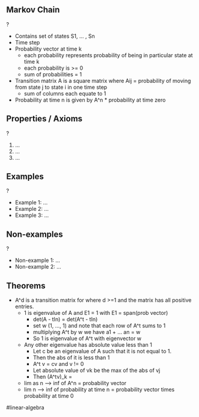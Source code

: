 
## Markov Chain
?
- Contains set of states S1, ... , Sn
- Time step
- Probability vector at time k
	- each probability represents probability of being in particular state at time k
	- each probability is >= 0
	- sum of probabilities = 1
- Transition matrix A is a square matrix where Aij = probability of moving from state j to state i in one time step
	- sum of columns each equate to 1
- Probability at time n is given by A^n * probability at time zero

## Properties / Axioms
?
1. ...
2. ...
3. ...

## Examples
?
- Example 1: ...
‎ 
- Example 2: ...
‎ 
- Example 3: ...

## Non-examples
?
- Non-example 1: ...
- Non-example 2: ...

## Theorems
- A^d is a transition matrix for where d >=1 and the matrix has all positive entries.
	- 1 is eigenvalue of A and E1 = 1 with E1 = span(prob vector)
		- det(A - tIn) = det(A^t - tIn)
		- set w (1, ..., 1) and note that each row of A^t sums to 1
		- multiplying A^t by w we have a1 + ... an = w
		- So 1 is eigenvalue of A^t with eigenvector w
	- Any other eigenvalue has absolute value less than 1
		- Let c be an eigenvalue of A such that it is not equal to 1.
		- Then the abs of it is less than 1
		- A^t v = cv and v != 0
		- Let absolute value of vk be the max of the abs of vj
		- Then (A^tv)_k = 
	- lim as n --> inf of A^n = probability vector
	- lim n --> inf of probability at time n = probability vector times probability at time 0





#linear-algebra